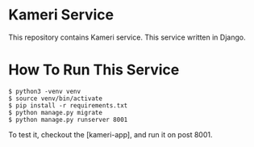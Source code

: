 # Kameri Service

This repository contains Kameri service. This service written in Django.

# How To Run This Service

```shell
$ python3 -venv venv
$ source venv/bin/activate
$ pip install -r requirements.txt
$ python manage.py migrate
$ python manage.py runserver 8001
```

To test it, checkout the [kameri-app], and run it on post 8001.